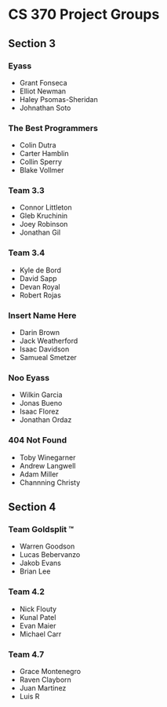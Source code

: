 # CS 370 Project Groups

## Section 3

### Eyass
- Grant Fonseca
- Elliot Newman
- Haley Psomas-Sheridan
- Johnathan Soto

### The Best Programmers
- Colin Dutra
- Carter Hamblin
- Collin Sperry
- Blake Vollmer

### Team 3.3
- Connor Littleton
- Gleb Kruchinin
- Joey Robinson
- Jonathan Gil

### Team 3.4
- Kyle de Bord
- David Sapp
- Devan Royal
- Robert Rojas

### Insert Name Here
- Darin Brown
- Jack Weatherford
- Isaac Davidson
- Samueal Smetzer

### Noo Eyass
- Wilkin Garcia
- Jonas Bueno
- Isaac Florez
- Jonathan Ordaz

### 404 Not Found
- Toby Winegarner
- Andrew Langwell
- Adam Miller
- Channning Christy

## Section 4

### Team Goldsplit ™
- Warren Goodson
- Lucas Bebervanzo
- Jakob Evans
- Brian Lee

### Team 4.2
- Nick Flouty
- Kunal Patel
- Evan Maier
- Michael Carr

### Team 4.7
- Grace Montenegro
- Raven Clayborn
- Juan Martinez
- Luis R

